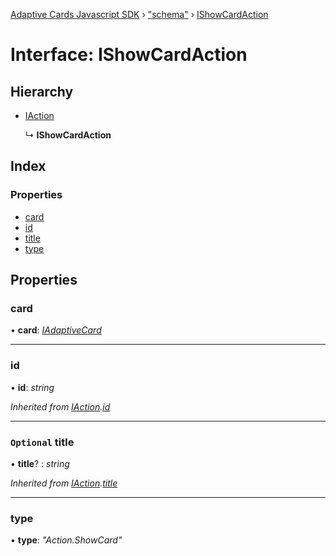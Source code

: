 [Adaptive Cards Javascript SDK](../README.md) › ["schema"](../modules/_schema_.md) › [IShowCardAction](_schema_.ishowcardaction.md)

# Interface: IShowCardAction

## Hierarchy

* [IAction](_schema_.iaction.md)

  ↳ **IShowCardAction**

## Index

### Properties

* [card](_schema_.ishowcardaction.md#card)
* [id](_schema_.ishowcardaction.md#id)
* [title](_schema_.ishowcardaction.md#optional-title)
* [type](_schema_.ishowcardaction.md#type)

## Properties

###  card

• **card**: *[IAdaptiveCard](_schema_.iadaptivecard.md)*

___

###  id

• **id**: *string*

*Inherited from [IAction](_schema_.iaction.md).[id](_schema_.iaction.md#id)*

___

### `Optional` title

• **title**? : *string*

*Inherited from [IAction](_schema_.iaction.md).[title](_schema_.iaction.md#optional-title)*

___

###  type

• **type**: *"Action.ShowCard"*
